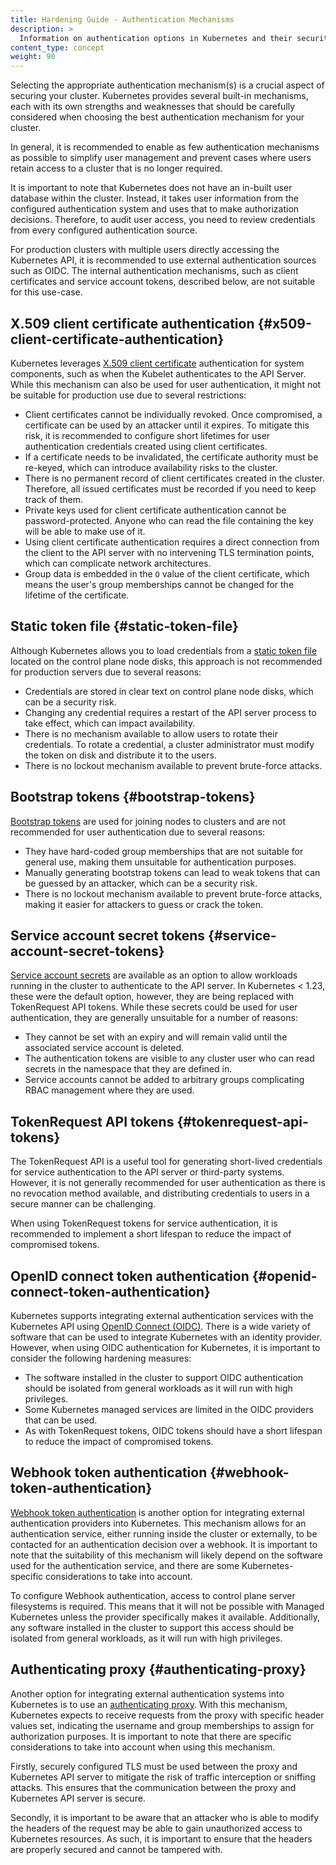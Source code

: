 ```yaml
---
title: Hardening Guide - Authentication Mechanisms
description: >
  Information on authentication options in Kubernetes and their security properties.
content_type: concept
weight: 90
---
```


<!-- overview -->

Selecting the appropriate authentication mechanism(s) is a crucial aspect of securing your cluster.
Kubernetes provides several built-in mechanisms, each with its own strengths and weaknesses that 
should be carefully considered when choosing the best authentication mechanism for your cluster.

In general, it is recommended to enable as few authentication mechanisms as possible to simplify 
user management and prevent cases where users retain access to a cluster that is no longer required.

It is important to note that Kubernetes does not have an in-built user database within the cluster. 
Instead, it takes user information from the configured authentication system and uses that to make 
authorization decisions. Therefore, to audit user access, you need to review credentials from every 
configured authentication source.

For production clusters with multiple users directly accessing the Kubernetes API, it is 
recommended to use external authentication sources such as OIDC. The internal authentication 
mechanisms, such as client certificates and service account tokens, described below, are not 
suitable for this use-case.

<!-- body -->

## X.509 client certificate authentication {#x509-client-certificate-authentication}

Kubernetes leverages [X.509 client certificate](/docs/reference/access-authn-authz/authentication/#x509-client-certs) 
authentication for system components, such as when the Kubelet authenticates to the API Server. 
While this mechanism can also be used for user authentication, it might not be suitable for 
production use due to several restrictions:

- Client certificates cannot be individually revoked. Once compromised, a certificate can be used 
by an attacker until it expires. To mitigate this risk, it is recommended to configure short 
lifetimes for user authentication credentials created using client certificates.
- If a certificate needs to be invalidated, the certificate authority must be re-keyed, which 
can introduce availability risks to the cluster.
- There is no permanent record of client certificates created in the cluster. Therefore, all 
issued certificates must be recorded if you need to keep track of them.
- Private keys used for client certificate authentication cannot be password-protected. Anyone 
who can read the file containing the key will be able to make use of it.
- Using client certificate authentication requires a direct connection from the client to the 
API server with no intervening TLS termination points, which can complicate network architectures.
- Group data is embedded in the `O` value of the client certificate, which means the user's group 
memberships cannot be changed for the lifetime of the certificate.

## Static token file {#static-token-file}

Although Kubernetes allows you to load credentials from a 
[static token file](/docs/reference/access-authn-authz/authentication/#static-token-file) located 
on the control plane node disks, this approach is not recommended for production servers due to 
several reasons:

- Credentials are stored in clear text on control plane node disks, which can be a security risk.
- Changing any credential requires a restart of the API server process to take effect, which can 
impact availability.
- There is no mechanism available to allow users to rotate their credentials. To rotate a 
credential, a cluster administrator must modify the token on disk and distribute it to the users.
- There is no lockout mechanism available to prevent brute-force attacks.

## Bootstrap tokens {#bootstrap-tokens}

[Bootstrap tokens](/docs/reference/access-authn-authz/bootstrap-tokens/) are used for joining 
nodes to clusters and are not recommended for user authentication due to several reasons:

- They have hard-coded group memberships that are not suitable for general use, making them 
unsuitable for authentication purposes.
- Manually generating bootstrap tokens can lead to weak tokens that can be guessed by an attacker, 
which can be a security risk.
- There is no lockout mechanism available to prevent brute-force attacks, making it easier for 
attackers to guess or crack the token.

## Service account secret tokens {#service-account-secret-tokens}

[Service account secrets](/docs/reference/access-authn-authz/service-accounts-admin/#manual-secret-management-for-serviceaccounts) 
are available as an option to allow workloads running in the cluster to authenticate to the 
API server. In Kubernetes < 1.23, these were the default option, however, they are being replaced 
with TokenRequest API tokens. While these secrets could be used for user authentication, they are 
generally unsuitable for a number of reasons:

- They cannot be set with an expiry and will remain valid until the associated service account is deleted.
- The authentication tokens are visible to any cluster user who can read secrets in the namespace 
that they are defined in.
- Service accounts cannot be added to arbitrary groups complicating RBAC management where they are used.

## TokenRequest API tokens {#tokenrequest-api-tokens}

The TokenRequest API is a useful tool for generating short-lived credentials for service 
authentication to the API server or third-party systems. However, it is not generally recommended 
for user authentication as there is no revocation method available, and distributing credentials 
to users in a secure manner can be challenging.

When using TokenRequest tokens for service authentication, it is recommended to implement a short 
lifespan to reduce the impact of compromised tokens.

## OpenID connect token authentication {#openid-connect-token-authentication}

Kubernetes supports integrating external authentication services with the Kubernetes API using 
[OpenID Connect (OIDC)](/docs/reference/access-authn-authz/authentication/#openid-connect-tokens). 
There is a wide variety of software that can be used to integrate Kubernetes with an identity 
provider. However, when using OIDC authentication for Kubernetes, it is important to consider the 
following hardening measures:

- The software installed in the cluster to support OIDC authentication should be isolated from 
general workloads as it will run with high privileges.
- Some Kubernetes managed services are limited in the OIDC providers that can be used.
- As with TokenRequest tokens, OIDC tokens should have a short lifespan to reduce the impact of 
compromised tokens.

## Webhook token authentication {#webhook-token-authentication}

[Webhook token authentication](/docs/reference/access-authn-authz/authentication/#webhook-token-authentication) 
is another option for integrating external authentication providers into Kubernetes. This mechanism 
allows for an authentication service, either running inside the cluster or externally, to be 
contacted for an authentication decision over a webhook. It is important to note that the suitability 
of this mechanism will likely depend on the software used for the authentication service, and there 
are some Kubernetes-specific considerations to take into account.

To configure Webhook authentication, access to control plane server filesystems is required. This 
means that it will not be possible with Managed Kubernetes unless the provider specifically makes it 
available. Additionally, any software installed in the cluster to support this access should be 
isolated from general workloads, as it will run with high privileges.

## Authenticating proxy {#authenticating-proxy}

Another option for integrating external authentication systems into Kubernetes is to use an 
[authenticating proxy](/docs/reference/access-authn-authz/authentication/#authenticating-proxy). 
With this mechanism, Kubernetes expects to receive requests from the proxy with specific header 
values set, indicating the username and group memberships to assign for authorization purposes. 
It is important to note that there are specific considerations to take into account when using 
this mechanism.

Firstly, securely configured TLS must be used between the proxy and Kubernetes API server to 
mitigate the risk of traffic interception or sniffing attacks. This ensures that the communication 
between the proxy and Kubernetes API server is secure.

Secondly, it is important to be aware that an attacker who is able to modify the headers of the 
request may be able to gain unauthorized access to Kubernetes resources. As such, it is important 
to ensure that the headers are properly secured and cannot be tampered with.
